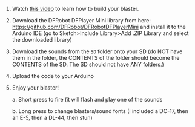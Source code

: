 1. Watch [this video]() to learn how to build your blaster.
2. Download the DFRobot DFPlayer Mini library from here: https://github.com/DFRobot/DFRobotDFPlayerMini and install it to the Arduino IDE (go to Sketch>Include Library>Add .ZIP Library and select the downloaded library)
3. Download the sounds from the `SD` folder onto your SD (do NOT have them in the folder, the CONTENTS of the folder should become the CONTENTS of the SD. The SD should not have ANY folders.)
4. Upload the code to your Arduino
5. Enjoy your blaster!

   a. Short press to fire (it will flash and play one of the sounds

   b. Long press to change blasters/sound fonts (I included a DC-17, then an E-5, then a DL-44, then stun)
